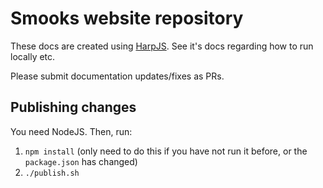 # Smooks website repository

These docs are created using [HarpJS](https://harpjs.com/). See it's docs regarding
how to run locally etc.

Please submit documentation updates/fixes as PRs.

## Publishing changes

You need NodeJS. Then, run:

1. `npm install` (only need to do this if you have not run it before, or the `package.json` has changed)
1. `./publish.sh`
